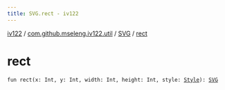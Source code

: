 ```yaml
---
title: SVG.rect - iv122
---
```


[iv122](../../index.md) / [com.github.mseleng.iv122.util](../index.md) / [SVG](index.md) / [rect](.)

# rect

`fun rect(x: Int, y: Int, width: Int, height: Int, style: `[`Style`](../-style/index.md)`): `[`SVG`](index.md)